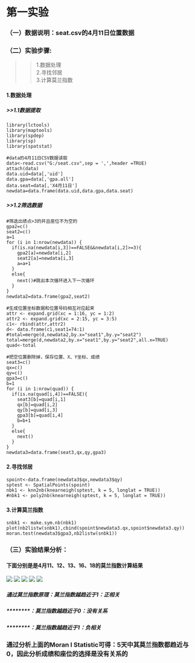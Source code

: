 # 第一实验
### （一）数据说明：seat.csv的4月11日位置数据
### （二）实验步骤:
>> 1.数据处理\
>> 2.寻找邻居\
>> 3.计算莫兰指数

#### 1.数据处理
##### >>1.1数据提取
    library(lctools)
    library(maptools)
    library(spdep)
    library(sp)
    library(spatstat)
    
    #data的4月11日CSV数据读取
    data<-read.csv("G:/seat.csv",sep = ',',header =TRUE)
    attach(data)
    data.uid=data[,'uid']
    data.gpa=data[,'gpa.all']
    data.seat=data[,'X4月11日']
    newdata=data.frame(data.uid,data.gpa,data.seat)
##### >>1.2筛选数据
    #筛选出绩点>3的并且座位不为空的
    gpa2=c()
    seat2=c()
    a=1
    for (i in 1:nrow(newdata)) {
      if(is.na(newdata[i,3])==FALSE&&newdata[i,2]>=3){
        gpa2[a]=newdata[i,2]
        seat2[a]=newdata[i,3]
        a=a+1
      }
      else{
        next()#跳出本次循环进入下一次循环
      }
    }
    newdata2=data.frame(gpa2,seat2)
    
    #生成位置坐标数据和位置号码相互对应起来
    attr <- expand.grid(xc = 1:16, yc = 1:2)
    attr2 <- expand.grid(xc = 2:15, yc = 3:5)
    c1<- rbind(attr,attr2)
    d<- data.frame(c1,seat1=74:1)
    #total=merge(d,newdata2,by.x="seat1",by.y="seat2")
    total=merge(d,newdata2,by.x="seat1",by.y="seat2",all.x=TRUE)
    quad<-total

    #把空位置删除掉，保存位置、X、Y坐标、成绩
    seat3=c()
    qx=c()
    qy=c()
    gpa3=c()
    b=1
    for (i in 1:nrow(quad)) {
      if(is.na(quad[i,4])==FALSE){
        seat3[b]=quad[i,1]
        qx[b]=quad[i,2]
        qy[b]=quad[i,3]
        gpa3[b]=quad[i,4]
        b=b+1
      }
      else{
        next()
      }
    }
    newdata3=data.frame(seat3,qx,qy,gpa3)



#### 2.寻找邻居
    spoint<-data.frame(newdata3$qx,newdata3$qy)
    sptest <- SpatialPoints(spoint)
    nbk1 <- knn2nb(knearneigh(sptest, k = 5, longlat = TRUE))
    #nbk1 <- poly2nb(knearneigh(sptest, k = 5, longlat = TRUE))

#### 3.计算莫兰指数
    snbk1 <- make.sym.nb(nbk1)
    plot(nb2listw(snbk1),cbind(spoint$newdata3.qx,spoint$newdata3.qy))
    moran.test(newdata3$gpa3,nb2listw(snbk1))
### （三）实验结果分析：
#### 下面分别是是4月11、12、13、16、18的莫兰指数计算结果
![](https://github.com/cuit201608/3-GROUP/blob/master/%E5%9B%BE/m4.11.JPG)
![](https://github.com/cuit201608/3-GROUP/blob/master/%E5%9B%BE/m4.12.JPG)
![](https://github.com/cuit201608/3-GROUP/blob/master/%E5%9B%BE/m4.13.JPG)
![](https://github.com/cuit201608/3-GROUP/blob/master/%E5%9B%BE/m4.16.JPG)
![](https://github.com/cuit201608/3-GROUP/blob/master/%E5%9B%BE/m4.18.JPG)
##### 通过莫兰指数原理：莫兰指数越趋近于1：正相关
##### ********：莫兰指数越趋近于0：没有关系
##### ********：莫兰指数越趋近于1：负相关
### 通过分析上面的Moran I Statistic可得：5天中其莫兰指数都趋近与0，因此分析成绩和座位的选择是没有关系的
